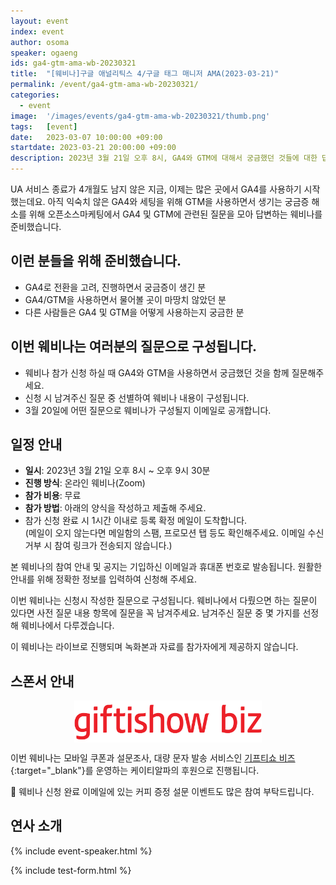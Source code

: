 ```yaml
---
layout: event
index: event
author: osoma
speaker: ogaeng
ids: ga4-gtm-ama-wb-20230321
title:  "[웨비나]구글 애널리틱스 4/구글 태그 매니저 AMA(2023-03-21)"
permalink: /event/ga4-gtm-ama-wb-20230321/
categories:
  - event
image:  '/images/events/ga4-gtm-ama-wb-20230321/thumb.png'
tags:   [event]
date:   2023-03-07 10:00:00 +09:00
startdate: 2023-03-21 20:00:00 +09:00
description: 2023년 3월 21일 오후 8시, GA4와 GTM에 대해서 궁금했던 것들에 대한 답을 들을 수 있습니다.
---
```


UA 서비스 종료가 4개월도 남지 않은 지금, 이제는 많은 곳에서 GA4를 사용하기 시작했는데요. 아직 익숙치 않은 GA4와 세팅을 위해 GTM을 사용하면서 생기는 궁금증 해소를 위해 오픈소스마케팅에서 GA4 및 GTM에 관련된 질문을 모아 답변하는 웨비나를 준비했습니다.

## 이런 분들을 위해 준비했습니다.

- GA4로 전환을 고려, 진행하면서 궁금증이 생긴 분
- GA4/GTM을 사용하면서 물어볼 곳이 마땅치 않았던 분
- 다른 사람들은 GA4 및 GTM을 어떻게 사용하는지 궁금한 분

## 이번 웨비나는 여러분의 질문으로 구성됩니다.

- 웨비나 참가 신청 하실 때 GA4와 GTM을 사용하면서 궁금했던 것을 함께 질문해주세요.
- 신청 시 남겨주신 질문 중 선별하여 웨비나 내용이 구성됩니다.
- 3월 20일에 어떤 질문으로 웨비나가 구성될지 이메일로 공개합니다.

## 일정 안내

- **일시**: 2023년 3월 21일 오후 8시 ~ 오후 9시 30분
- **진행 방식**: 온라인 웨비나(Zoom)
- **참가 비용**: 무료
- **참가 방법**: 아래의 양식을 작성하고 제출해 주세요.
- 참가 신청 완료 시 1시간 이내로 등록 확정 메일이 도착합니다.<br>(메일이 오지 않는다면 메일함의 스팸, 프로모션 탭 등도 확인해주세요. 이메일 수신거부 시 참여 링크가 전송되지 않습니다.)

본 웨비나의 참여 안내 및 공지는 기입하신 이메일과 휴대폰 번호로 발송됩니다. 원활한 안내를 위해 정확한 정보를 입력하여 신청해 주세요.

이번 웨비나는 신청시 작성한 질문으로 구성됩니다. 웨비나에서 다뤘으면 하는 질문이 있다면 사전 질문 내용 항목에 질문을 꼭 남겨주세요. 남겨주신 질문 중 몇 가지를 선정해 웨비나에서 다루겠습니다.

이 웨비나는 라이브로 진행되며 녹화본과 자료를 참가자에게 제공하지 않습니다.

## 스폰서 안내

<img src="/images/events/ga4-gtm-ama-wb-20230321/giftishowbiz_logo.png" style="max-width:300px;margin:auto;display:block;">

이번 웨비나는 모바일 쿠폰과 설문조사, 대량 문자 발송 서비스인 [기프티쇼 비즈](https://biz.giftishow.com/){:target="_blank"}를 운영하는 케이티알파의 후원으로 진행됩니다.

💌 웨비나 신청 완료 이메일에 있는 커피 증정 설문 이벤트도 많은 참여 부탁드립니다.

## 연사 소개

{% include event-speaker.html %}

{% include test-form.html %}
